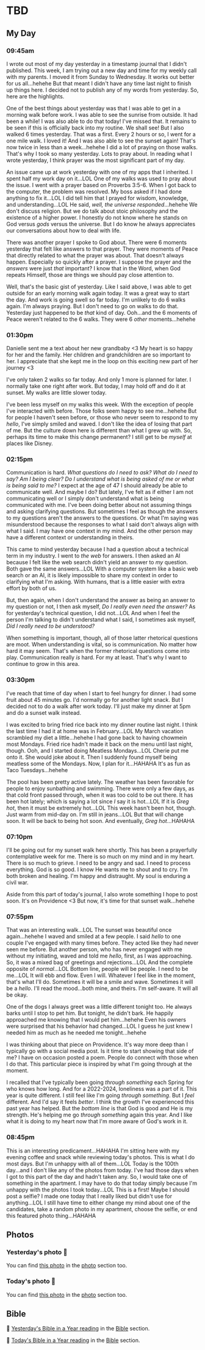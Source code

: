 # TBD

## My Day

### 09:45am

I wrote out most of my day yesterday in a timestamp journal that I didn't published. This week, I am trying out a new day and time for my weekly call with my parents. I moved it from Sunday to Wednesday. It works out better for us all...hehehe But that meant I didn't have any time last night to finish up things here. I decided not to publish any of my words from yesterday. So, here are the highlights.

One of the best things about yesterday was that I was able to get in a morning walk before work. I was able to see the sunrise from outside. It had been a while! I was also able to do that today! I've missed that. It remains to be seen if this is officially back into my routine. We shall see! But I also walked 6 times yesterday. That was a first. Every 2 hours or so, I went for a one mile walk. I loved it! And I was also able to see the sunset again! That's now twice in less than a week...hehehe I did a lot of praying on those walks. That's why I took so many yesterday. Lots to pray about. In reading what I wrote yesterday, I think prayer was the most significant part of my day.

An issue came up at work yesterday with one of my apps that I inherited. I spent half my work day on it...LOL One of my walks was used to pray about the issue. I went with a prayer based on Proverbs 3:5-6. When I got back to the computer, the problem was resolved. My boss asked if I had done anything to fix it...LOL I did tell him that I prayed for wisdom, knowledge, and understanding...LOL He said, *well, the universe responded*...hehehe We don't discuss religion. But we do talk about stoic philosophy and the existence of a higher power. I honestly do not know where he stands on God versus *gods* versus the universe. But I do know he always appreciates our conversations about how to deal with life.

There was another prayer I spoke to God about. There were 6 moments yesterday that felt like answers to that prayer. They were moments of Peace that directly related to what the prayer was about. That doesn't always happen. Especially so quickly after a prayer. I suppose the prayer and the *answers* were just *that* important? I know that in the Word, when God repeats Himself, those are things we should pay close attention to.

Well, that's the basic gist of yesterday. Like I said above, I was able to get outside for an early morning walk again today. It was a great way to start the day. And work is going swell so far today. I'm unlikely to do 6 walks again. I'm always praying. But I don't need to go on walks to do that. Yesterday just happened to be *that* kind of day. Ooh...and the 6 moments of Peace weren't related to the 6 walks. They were 6 *other* moments...hehehe

### 01:30pm

Danielle sent me a text about her new grandbaby <3 My heart is so happy for her and the family. Her children and grandchildren are so important to her. I appreciate that she kept me in the loop on this exciting new part of her journey <3

I've only taken 2 walks so far today. And only 1 more is planned for later. I normally take one right after work. But today, I may hold off and do it at sunset. My walks are little slower today.

I've been less myself on my walks this week. With the exception of people I've interacted with before. Those folks seem happy to see me...hehehe But for people I haven't seen before, or those who never seem to respond to my *hello*, I've simply smiled and waved. I don't like the idea of losing that part of me. But the culture down here is different than what I grew up with. So, perhaps its time to make this change permanent? I still get to be *myself* at places like Disney.

### 02:15pm

Communication is hard. *What questions do I need to ask? What do I need to say? Am I being clear? Do I understand what is being asked of me or what is being said to me?* I expect at the age of 47 I should already be able to communicate well. And maybe I do? But lately, I've felt as if either I am not communicating well or I simply don't understand what is being communicated with me. I've been doing better about not assuming things and asking clarifying questions. But sometimes I feel as though the answers to my questions aren't the answers to the questions. Or what I'm saying was misunderstood because the responses to what I said don't always align with what I said. I may have one context in my mind. And the other person may have a different context or understanding in theirs.

This came to mind yesterday because I had a question about a technical term in my industry. I went to *the web* for answers. I then asked an AI because I felt like the web search didn't yield an answer to *my* question. Both gave the same answers...LOL With a computer system like a basic web search or an AI, it is likely impossible to share my context in order to clarifying what I'm asking. With humans, that is a little easier with extra effort by both of us.

But, then again, when I don't understand the answer as being an answer to my question or not, I then ask myself, *Do I really even need the answer?* As for yesterday's technical question, I did not...LOL And when I feel the person I'm talking to didn't understand what I said, I sometimes ask myself, *Did I really need to be understood?*

When something is important, though, all of those latter rhetorical questions are moot. When understanding is vital, so is communication. No matter how hard it may seem. That's when the former rhetorical questions come into play. Communication really *is* hard. For my at least. That's why I want to continue to grow in this area.

### 03:30pm

I've reach that time of day when I start to feel hungry for dinner. I had some fruit about 45 minutes go. I'd normally go for another light snack. But I decided not to do a walk after work today. I'll just make my dinner at 5pm and do a sunset walk instead.

I was excited to bring fried rice back into my dinner routine last night. I think the last time I had it at home was in February...LOL My March vacation scrambled my diet a little...hehehe I had gone back to having chowmein most Mondays. Fried rice hadn't made it back on the menu until last night, though. Ooh, and I started doing Meatless Mondays...LOL Cherie put me onto it. She would joke about it. Then I suddenly found myself being meatless some of the Mondays. Now, I plan for it...HAHAHA It's as fun as Taco Tuesdays...hehehe

The pool has been pretty active lately. The weather has been favorable for people to enjoy sunbathing and swimming. There were only a few days, as that cold front passed through, when it was too cold to be out there. It has been hot lately; which is saying a lot since *I* say it is hot...LOL If it is *Greg hot*, then it must be extremely hot...LOL This week hasn't been hot, though. Just warm from mid-day on. I'm still in jeans...LOL But that will change soon. It will be back to being hot soon. And eventually, *Greg hot*...HAHAHA

### 07:10pm

I'll be going out for my sunset walk here shortly. This has been a prayerfully contemplative week for me. There is so much on my mind and in my heart. There is so much to grieve. I need to be angry and sad. I need to process everything. God is so good. I know He wants me to shout and to cry. I'm both broken and healing. I'm happy and distraught. My soul is enduring a civil war.

Aside from this part of today's journal, I also wrote something I hope to post soon. It's on Providence <3 But now, it's time for that sunset walk...hehehe

### 07:55pm

That was an interesting walk...LOL The sunset was beautiful once again...hehehe I waved and smiled at a few people. I said *hello* to one couple I've engaged with many times before. They acted like they had never seen me before. But another person, who has never engaged with me without my initiating, waved and told me *hello*, first, as I was approaching. So, it was a mixed bag of greetings and rejections...LOL And the complete opposite of *normal*...LOL Bottom line, people will be people. I need to be me...LOL It will ebb and flow. Even I will. Whatever I feel like in the moment, that's what I'll do. Sometimes it will be a smile and wave. Sometimes it will be a *hello*. I'll read the mood...both mine, and theirs. I'm self-aware. It will all be okay.

One of the dogs I always greet was a little different tonight too. He always barks until I stop to pet him. But tonight, he didn't bark. He happily approached me knowing that I would pet him...hehehe Even his owners were surprised that his behavior had changed...LOL I guess he just knew I needed him as much as he needed me tonight...hehehe

I was thinking about that piece on Providence. It's way more deep than I typically go with a social media post. Is it time to start showing that side of me? I have on occasion posted a poem. People do connect with those when I do that. This particular piece is inspired by what I'm going through at the moment.

I recalled that I've typically been going *through something* each Spring for who knows how long. And for a 2022-2024, loneliness was a part of it. This year is quite different. I still feel like I'm going *through something*. But I *feel* different. And I'd say it feels *better*. I think the growth I've experienced this past year has helped. But the *bottom line* is that God is good and He is my strength. He's helping me go *through something* again this year. And I like what it is doing to my heart now that I'm more aware of God's work in it.

### 08:45pm

This is an interesting predicament...HAHAHA I'm sitting here with my evening coffee and snack while reviewing today's photos. This is what I do most days. But I'm unhappy with all of them...LOL Today is the 100th day...and I don't like any of the photos from today. I've had those days when I got to this part of the day and hadn't taken any. So, I would take one of something in the apartment. I may have to do that today simply because I'm unhappy with the photos I took today...LOL This is a first! Maybe I should post a selfie? I made one today that I really liked but didn't use for anything...LOL I still have time to either change my mind about one of the candidates, take a random photo in my apartment, choose the selfie, or end this featured photo thing...HAHAHA



## Photos

### Yesterday's photo 📸

<!--@include: @/photos/photo-a-day/2025/04/08.md{3,}-->

You can find [this photo](/photos/photo-a-day/2025/04/08) in the [photo](/photos/) section too.

### Today's photo 📸

<!--@include: @/photos/photo-a-day/2025/04/08.md{3,}-->

You can find [this photo](/photos/photo-a-day/2025/04/08) in the [photo](/photos/) section too.

## Bible

📖 [Yesterday's Bible in a Year reading](/bible/plans/bible-in-a-year/04/08) in the [Bible](/bible/) section.

📖 [Today's Bible in a Year reading](/bible/plans/bible-in-a-year/04/08) in the [Bible](/bible/) section.
